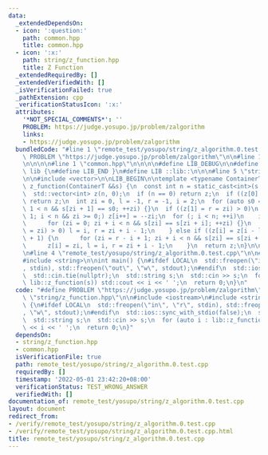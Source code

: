 ```yaml
---
data:
  _extendedDependsOn:
  - icon: ':question:'
    path: common.hpp
    title: common.hpp
  - icon: ':x:'
    path: string/z_function.hpp
    title: Z Function
  _extendedRequiredBy: []
  _extendedVerifiedWith: []
  _isVerificationFailed: true
  _pathExtension: cpp
  _verificationStatusIcon: ':x:'
  attributes:
    '*NOT_SPECIAL_COMMENTS*': ''
    PROBLEM: https://judge.yosupo.jp/problem/zalgorithm
    links:
    - https://judge.yosupo.jp/problem/zalgorithm
  bundledCode: "#line 1 \"remote_test/yosupo/string/z_algorithm.0.test.cpp\"\n#define\
    \ PROBLEM \"https://judge.yosupo.jp/problem/zalgorithm\"\n\n#line 1 \"string/z_function.hpp\"\
    \n\n\n\n#line 1 \"common.hpp\"\n\n\n\n#define LIB_DEBUG\n\n#define LIB_BEGIN namespace\
    \ lib {\n#define LIB_END }\n#define LIB ::lib::\n\n\n#line 5 \"string/z_function.hpp\"\
    \n\n#include <vector>\n\nLIB_BEGIN\n\ntemplate <typename ContainerT>\nstd::vector<int>\
    \ z_function(ContainerT &&s) {\n  const int n = static_cast<int>(s.size());\n\
    \  std::vector<int> z(n, 0);\n  if (n == 0) return z;\n  if ((z[0] = n) == 1)\
    \ return z;\n  int zi = 0, l = -1, r = -1, i = 2;\n  for (auto s0 = s[0]; zi +\
    \ 1 < n && s[zi + 1] == s0; ++zi) {}\n  if ((z[1] = r = zi) > 0)\n    for (l =\
    \ 1; i < n && zi >= 0;) z[i++] = --zi;\n  for (; i < n; ++i)\n    if (r < i) {\n\
    \      for (zi = 0; zi + i < n && s[zi] == s[zi + i]; ++zi) {}\n      if ((z[i]\
    \ = zi) > 0) l = i, r = zi + i - 1;\n    } else if ((z[i] = z[i - l]) >= r - i\
    \ + 1) {\n      for (zi = r - i + 1; zi + i < n && s[zi] == s[zi + i]; ++zi) {}\n\
    \      z[i] = zi, l = i, r = zi + i - 1;\n    }\n  return z;\n}\n\nLIB_END\n\n\
    \n#line 4 \"remote_test/yosupo/string/z_algorithm.0.test.cpp\"\n\n#include <iostream>\n\
    #include <string>\n\nint main() {\n#ifdef LOCAL\n  std::freopen(\"in\", \"r\"\
    , stdin), std::freopen(\"out\", \"w\", stdout);\n#endif\n  std::ios::sync_with_stdio(false);\n\
    \  std::cin.tie(nullptr);\n  std::string s;\n  std::cin >> s;\n  for (auto i :\
    \ lib::z_function(s)) std::cout << i << ' ';\n  return 0;\n}\n"
  code: "#define PROBLEM \"https://judge.yosupo.jp/problem/zalgorithm\"\n\n#include\
    \ \"string/z_function.hpp\"\n\n#include <iostream>\n#include <string>\n\nint main()\
    \ {\n#ifdef LOCAL\n  std::freopen(\"in\", \"r\", stdin), std::freopen(\"out\"\
    , \"w\", stdout);\n#endif\n  std::ios::sync_with_stdio(false);\n  std::cin.tie(nullptr);\n\
    \  std::string s;\n  std::cin >> s;\n  for (auto i : lib::z_function(s)) std::cout\
    \ << i << ' ';\n  return 0;\n}"
  dependsOn:
  - string/z_function.hpp
  - common.hpp
  isVerificationFile: true
  path: remote_test/yosupo/string/z_algorithm.0.test.cpp
  requiredBy: []
  timestamp: '2022-05-01 23:42:20+08:00'
  verificationStatus: TEST_WRONG_ANSWER
  verifiedWith: []
documentation_of: remote_test/yosupo/string/z_algorithm.0.test.cpp
layout: document
redirect_from:
- /verify/remote_test/yosupo/string/z_algorithm.0.test.cpp
- /verify/remote_test/yosupo/string/z_algorithm.0.test.cpp.html
title: remote_test/yosupo/string/z_algorithm.0.test.cpp
---
```

